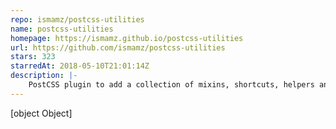 ```yaml
---
repo: ismamz/postcss-utilities
name: postcss-utilities
homepage: https://ismamz.github.io/postcss-utilities
url: https://github.com/ismamz/postcss-utilities
stars: 323
starredAt: 2018-05-10T21:01:14Z
description: |-
    PostCSS plugin to add a collection of mixins, shortcuts, helpers and tools for your CSS
---
```


[object Object]
